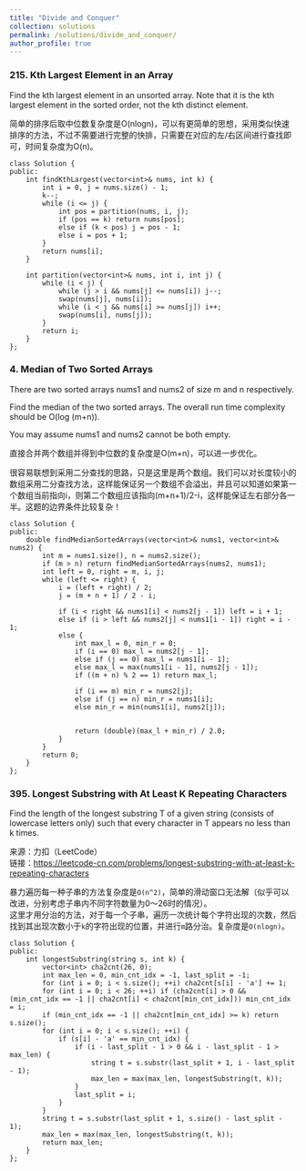 ```yaml
---
title: "Divide and Conquer"
collection: solutions
permalink: /solutions/divide_and_conquer/
author_profile: true
---
```


### 215. Kth Largest Element in an Array

Find the kth largest element in an unsorted array. Note that it is the kth largest element in the sorted order, not the kth distinct element.

简单的排序后取中位数复杂度是O(nlogn)，可以有更简单的思想，采用类似快速排序的方法，不过不需要进行完整的快排，只需要在对应的左/右区间进行查找即可，时间复杂度为O(n)。

```
class Solution {
public:
    int findKthLargest(vector<int>& nums, int k) {
        int i = 0, j = nums.size() - 1;
        k--;
        while (i <= j) {
            int pos = partition(nums, i, j);
            if (pos == k) return nums[pos];
            else if (k < pos) j = pos - 1;
            else i = pos + 1;
        }
        return nums[i];
    }

    int partition(vector<int>& nums, int i, int j) {
        while (i < j) {
            while (j > i && nums[j] <= nums[i]) j--;
            swap(nums[j], nums[i]);
            while (i < j && nums[i] >= nums[j]) i++;
            swap(nums[i], nums[j]);
        }
        return i;
    }
};
```

### 4. Median of Two Sorted Arrays

There are two sorted arrays nums1 and nums2 of size m and n respectively.

Find the median of the two sorted arrays. The overall run time complexity should be O(log (m+n)).

You may assume nums1 and nums2 cannot be both empty.

直接合并两个数组并得到中位数的复杂度是O(m+n)，可以进一步优化。

很容易联想到采用二分查找的思路，只是这里是两个数组。我们可以对长度较小的数组采用二分查找方法，这样能保证另一个数组不会溢出，并且可以知道如果第一个数组当前指向i，则第二个数组应该指向(m+n+1)/2-i，这样能保证左右部分各一半。这题的边界条件比较复杂！

```
class Solution {
public:
    double findMedianSortedArrays(vector<int>& nums1, vector<int>& nums2) {
        int m = nums1.size(), n = nums2.size();
        if (m > n) return findMedianSortedArrays(nums2, nums1);
        int left = 0, right = m, i, j;
        while (left <= right) {
            i = (left + right) / 2;
            j = (m + n + 1) / 2 - i;

            if (i < right && nums1[i] < nums2[j - 1]) left = i + 1;
            else if (i > left && nums2[j] < nums1[i - 1]) right = i - 1;
            else {
                int max_l = 0, min_r = 0;
                if (i == 0) max_l = nums2[j - 1];
                else if (j == 0) max_l = nums1[i - 1];
                else max_l = max(nums1[i - 1], nums2[j - 1]);
                if ((m + n) % 2 == 1) return max_l;
                
                if (i == m) min_r = nums2[j];
                else if (j == n) min_r = nums1[i];
                else min_r = min(nums1[i], nums2[j]);

                
                return (double)(max_l + min_r) / 2.0;
            }
        }
        return 0;
    }
};
```

### 395. Longest Substring with At Least K Repeating Characters

Find the length of the longest substring T of a given string (consists of lowercase letters only) such that every character in T appears no less than k times.

来源：力扣（LeetCode）  
链接：https://leetcode-cn.com/problems/longest-substring-with-at-least-k-repeating-characters

暴力遍历每一种子串的方法复杂度是`O(n^2)`，简单的滑动窗口无法解（似乎可以改进，分别考虑子串内不同字符数量为0～26时的情况）。  
这里才用分治的方法，对于每一个子串，遍历一次统计每个字符出现的次数，然后找到其出现次数小于`k`的字符出现的位置，并进行`m`路分治。复杂度是`O(nlogn)`。

```
class Solution {
public:
    int longestSubstring(string s, int k) {  
        vector<int> cha2cnt(26, 0);
        int max_len = 0, min_cnt_idx = -1, last_split = -1;
        for (int i = 0; i < s.size(); ++i) cha2cnt[s[i] - 'a'] += 1;
        for (int i = 0; i < 26; ++i) if (cha2cnt[i] > 0 && (min_cnt_idx == -1 || cha2cnt[i] < cha2cnt[min_cnt_idx])) min_cnt_idx = i;
        if (min_cnt_idx == -1 || cha2cnt[min_cnt_idx] >= k) return s.size();
        for (int i = 0; i < s.size(); ++i) {
            if (s[i] - 'a' == min_cnt_idx) {
                if (i - last_split - 1 > 0 && i - last_split - 1 > max_len) {
                    string t = s.substr(last_split + 1, i - last_split - 1);
                    max_len = max(max_len, longestSubstring(t, k));
                }
                last_split = i;
            } 
        }
        string t = s.substr(last_split + 1, s.size() - last_split - 1);
        max_len = max(max_len, longestSubstring(t, k));
        return max_len;
    }
};
```